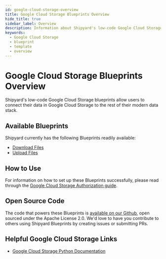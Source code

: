 ```yaml
---
id: google-cloud-storage-overview
title: Google Cloud Storage Blueprints Overview
hide_title: true
sidebar_label: Overview
description: Information about Shipyard's low-code Google Cloud Storage templates.
keywords:
  - Google Cloud Storage
  - blueprint
  - template
  - overview
---
```


# Google Cloud Storage Blueprints Overview

Shipyard's low-code Google Cloud Storage blueprints allow users to connect their data in Google Cloud Storage to the rest of their modern data stack.

## Available Blueprints
Shipyard currently has the following Blueprints readily available:
- [Download Files](google-cloud-storage-download-files)
- [Upload Files](google-cloud-storage-upload-files)

## How to Use
For information on how to set up these Blueprints successfully, please read through the [Google Cloud Storage Authorization guide](google-cloud-storage-authorization).

## Open Source Code
The code that powers these Blueprints is [available on our Github](https://github.com/shipyardapp/googlecloudstorage-blueprints), open sourced under the Apache License 2.0. We'd love to have you contribute to others using Shipyard Blueprints by creating issues or submitting PRs.

## Helpful Google Cloud Storage Links
- [Google Cloud Storage Python Documentation](https://cloud.google.com/storage/docs/reference/libraries#client-libraries-install-python)